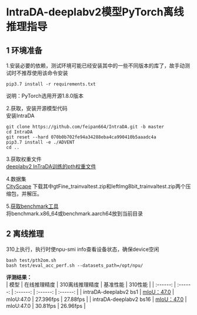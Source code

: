 # IntraDA-deeplabv2模型PyTorch离线推理指导

## 1 环境准备 

1.安装必要的依赖，测试环境可能已经安装其中的一些不同版本的库了，故手动测试时不推荐使用该命令安装  
```
pip3.7 install -r requirements.txt  
```
说明：PyTorch选用开源1.8.0版本


2.获取，安装开源模型代码  
安装IntraDA
```shell
git clone https://github.com/feipan664/IntraDA.git -b master
cd IntraDA
git reset --hard 070b0b702fe94a34288eba4ca990410b5aaadc4a
pip3.7 install -e ./ADVENT
cd ..
```


3.获取权重文件  
[deeplabv2 InTraDA训练的pth权重文件](https://z1hqmg.dm.files.1drv.com/y4mWPCqb6XAb6jMyXF82UaWj8kkUvBaUydSOdglID3YB_r1dolC0cc3-cWlI5RH7cN5PuKf96Bqg3e366STMbXLqpGmze8-gXy7Lq71OEAEx7ZSHjp9wNIIPNCNxE2F1s6u8xRxClXO2K5Tbs8Tde4hiGSm119pGKmn3W8X4U7IQZa8KS5lS5BztIOKkqEH1hZol7ELwbqm7i5TRzPPIMsycg)

4.数据集     
[CityScape](https://www.cityscapes-dataset.com/downloads/) 下载其中gtFine_trainvaltest.zip和leftImg8bit_trainvaltest.zip两个压缩包，并解压。


5.[获取benchmark工具](https://support.huawei.com/enterprise/zh/ascend-computing/cann-pid-251168373/software/)  
将benchmark.x86_64或benchmark.aarch64放到当前目录  

## 2 离线推理 

310上执行，执行时使npu-smi info查看设备状态，确保device空闲  
```
bash test/pth2om.sh  
bash test/eval_acc_perf.sh --datasets_path=/opt/npu/
```
 **评测结果：**   
| 模型      | 在线推理精度  | 310离线推理精度  | 基准性能    | 310性能    |
| :------: | :------: | :------: | :------:  | :------:  | 
| intraDA-deeplabv2 bs1  | [mIoU：47.0](https://github.com/feipan664/IntraDA) | mIoU:47.0 |  27.396fps | 27.88fps | 
| intraDA-deeplabv2 bs16 | [mIoU：47.0](https://github.com/feipan664/IntraDA) | mIoU:47.0 | 30.81fps | 26.96fps | 



